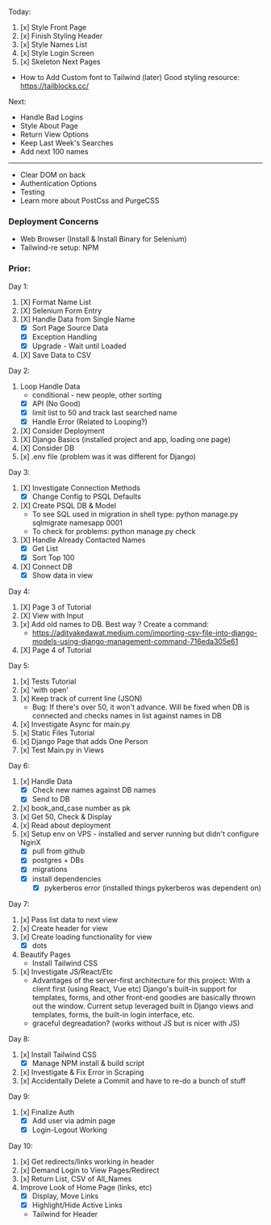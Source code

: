 Today: 

1. [x] Style Front Page
2. [x] Finish Styling Header
3. [x] Style Names List
4. [x] Style Login Screen
5. [x] Skeleton Next Pages
* How to Add Custom font to Tailwind (later)
Good styling resource: https://tailblocks.cc/

Next:

* Handle Bad Logins
* Style About Page
* Return View Options
* Keep Last Week's Searches
* Add next 100 names
-------- 
* Clear DOM on back
* Authentication Options
* Testing
* Learn more about PostCss and PurgeCSS

### Deployment Concerns
* Web Browser (Install & Install Binary for Selenium)
* Tailwind-re setup: NPM

### Prior: 
Day 1:
1. [X] Format Name List
2. [X] Selenium Form Entry
3. [X] Handle Data from Single Name
    * [X] Sort Page Source Data 
    * [X] Exception Handling
    * [X] Upgrade - Wait until Loaded
4. [X] Save Data to CSV

Day 2:
1. Loop Handle Data
    * conditional - new people, other sorting
    * [x] API (No Good)
    * [X] limit list to 50 and track last searched name
    * [X] Handle Error (Related to Looping?)
2. [X] Consider Deployment
3. [X] Django Basics (installed project and app, loading one page)
4. [X] Consider DB
5. [x] .env file (problem was it was different for Django)

Day 3: 
1. [X] Investigate Connection Methods
    * [X] Change Config to PSQL Defaults
2. [X] Create PSQL DB & Model
    * To see SQL used in migration in shell type: python manage.py sqlmigrate namesapp 0001
    * To check for problems: python manage.py check
3. [X] Handle Already Contacted Names
    * [X] Get List
    * [X] Sort Top 100
4. [X] Connect DB
    * [x] Show data in view

Day 4: 
1. [X] Page 3 of Tutorial
2. [X] View with Input
3. [x] Add old names to DB. Best way ? Create a command:
    * https://adityakedawat.medium.com/importing-csv-file-into-django-models-using-django-management-command-716eda305e61
4. [X] Page 4 of Tutorial

Day 5: 
1. [x] Tests Tutorial 
2. [x] 'with open'
3. [x] Keep track of current line (JSON)
    * Bug: If there's over 50, it won't advance. Will be fixed when DB is connected and checks names in list against names in DB
4. [x] Investigate Async for main.py
5. [x] Static Files Tutorial
6. [x] Django Page that adds One Person
7. [x] Test Main.py in Views

Day 6:
1. [x] Handle Data
    * [x] Check new names against DB names
    * [x] Send to DB
2. [x] book_and_case number as pk
3. [x] Get 50, Check & Display
4. [x] Read about deployment
5. [x] Setup env on VPS - installed and server running but didn't configure NginX
    * [x] pull from github
    * [x] postgres + DBs
    * [x] migrations
    * [x] install dependencies
        * [x] pykerberos error (installed things pykerberos was dependent on)

Day 7:
1. [x] Pass list data to next view
2. [x] Create header for view
3. [x] Create loading functionality for view
    * [x] dots
4. Beautify Pages
    * Install Tailwind CSS
5. [x] Investigate JS/React/Etc
    * Advantages of the server-first architecture for this project: With a client first (using React, Vue etc) Django's built-in support for templates, forms, and other front-end goodies are basically thrown out the window. Current setup leveraged built in Django views and templates, forms, the built-in login interface, etc.
    * graceful degreadation? (works without JS but is nicer with JS)

Day 8:
1. [x] Install Tailwind CSS
    * [x] Manage NPM install & build script
2. [x] Investigate & Fix Error in Scraping
3. [x] Accidentally Delete a Commit and have to re-do a bunch of stuff

Day 9: 
1. [x] Finalize Auth
    * [x] Add user via admin page
    * [x] Login-Logout Working

Day 10:
1. [x] Get redirects/links working in header
2. [x] Demand Login to View Pages/Redirect 
3. [x] Return List, CSV of All_Names
4. Improve Look of Home Page (links, etc)
    * [x] Display, Move Links
    * [x] Highlight/Hide Active Links
    * Tailwind for Header